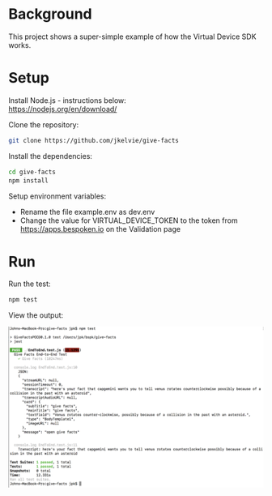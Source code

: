 # Background
This project shows a super-simple example of how the Virtual Device SDK works.

# Setup
Install Node.js - instructions below:  
https://nodejs.org/en/download/

Clone the repository:
```sh
git clone https://github.com/jkelvie/give-facts
```

Install the dependencies:
```sh
cd give-facts
npm install
```

Setup environment variables:
* Rename the file example.env as dev.env
* Change the value for VIRTUAL_DEVICE_TOKEN to the token from https://apps.bespoken.io on the Validation page

# Run
Run the test:
```sh
npm test
```

View the output:

![Test Output](assets/Output.png)


